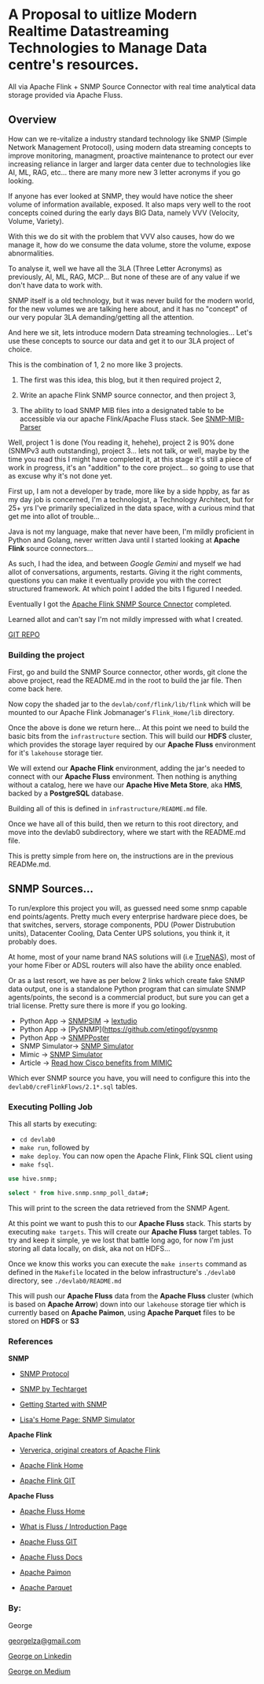 # A Proposal to uitlize Modern Realtime Datastreaming Technologies to Manage Data centre's resources.

All via Apache Flink + SNMP Source Connector with real time analytical data storage provided via Apache Fluss.

## Overview

How can we re-vitalize a industry standard technology like SNMP (Simple Network Management Protocol), using modern data streaming concepts to improve monitoring, managment, proactive maintenance to protect our ever increasing reliance in larger and larger data center due to technologies like AI, ML, RAG, etc... there are many more new 3 letter acronyms if you go looking.

If anyone has ever looked at SNMP, they would have notice the sheer volume of information available, exposed. It also maps very well to the root concepts coined during the early days BIG Data, namely VVV (Velocity, Volume, Variety).

With this we do sit with the problem that VVV also causes, how do we manage it, how do we consume the data volume, store the volume, expose abnormalities.

To analyse it, well we have all the 3LA (Three Letter Acronyms) as previously, AI, ML, RAG, MCP... But none of these are of any value if we don't have data to work with.

SNMP itself is a old technology, but it was never build for the modern world, for the new volumes we are talking here about, and it has no "concept" of our very popular 3LA demanding/getting all the attention.

And here we sit, lets introduce modern Data streaming technologies... Let's use these concepts to source our data and get it to our 3LA project of choice.


This is the combination of 1, 2 no more like 3 projects.

1. The first was this idea, this blog, but it then required project 2, 

2. Write an apache Flink SNMP source connector, and then project 3, 

3. The ability to load SNMP MIB files into a designated table to be accessible via our apache Flink/Apache Fluss stack. 
    See [SNMP-MIB-Parser](https://github.com/georgelza/SNMP-MIB-Parser)


Well, project 1 is done (You reading it, hehehe), project 2 is 90% done (SNMPv3 auth outstanding), project 3... lets not talk, or well, maybe by the time you read this I might have completed it, at this stage it's still a piece of work in progress, it's an "addition" to the core project... so going to use that as excuse why it's not done yet.

First up, I am not a developer by trade, more like by a side hppby, as far as my day job is concerned, I'm a technologist, a  Technology Architect, but for 25+ yrs I've primarily specialized in the data space, with a curious mind that get me into allot of trouble... 

Java is not my language, make that never have been, I'm mildly proficient in Python and Golang, never written Java until I started looking at **Apache Flink** source connectors...

As such, I had the idea, and between *Google Gemini* and myself we had allot of conversations, arguments, restarts. Giving it the right comments, questions you can make it eventually provide you with the correct structured framework. At which point I added the bits I figured I needed.

Eventually I got the [Apache Flink SNMP Source Cnnector](https://github.com/georgelza/SNMP-Flink-Source-connector.git) completed. 

Learned allot and can't say I'm not mildly impressed with what I created.


[GIT REPO](https://github.com/georgelza/DataPipeline-SNMP_Flink_Fluss.git)


### Building the project

First, go and build the SNMP Source connector, other words, git clone the above project, read the README.md in the root to build the jar file. Then come back here.

Now copy the shaded jar to the `devlab/conf/flink/lib/flink` which will be mounted to our Apache Flink Jobmanager's `Flink_Home/lib` directory. 

Once the above is done we return here... At this point we need to build the basic bits from the `infrastructure` section. This will build our **HDFS** cluster, which provides the storage layer required by our **Apache Fluss** environment for it's `lakehouse` storage tier.

We will extend our **Apache Flink** environment, adding the jar's needed to connect with our **Apache Fluss** environment.
Then nothing is anything without a catalog, here we have our **Apache Hive Meta Store**, aka **HMS**, backed by a **PostgreSQL** database.

Building all of this is defined in `infrastructure/README.md` file.

Once we have all of this build, then we return to this root directory, and move into the devlab0 subdirectory, where we start with the README.md file.

This is pretty simple from here on, the instructions are in the previous READMe.md.


## SNMP Sources...

To run/explore this project you will, as guessed need some snmp capable end points/agents. Pretty much every enterprise hardware piece does, be that switches, servers, storage components, PDU (Power Distrubution units), Datacenter Cooling, Data Center UPS solutions, you think it, it probably does.

At home, most of your name brand NAS solutions will (i.e [TrueNAS](https://www.truenas.com)), most of your home Fiber or ADSL routers will also have the ability once enabled. 

Or as a last resort, we have as per below 2 links which create fake SNMP data output, one is a standalone Python program that can simulate SNMP agents/points, the second is a commercial product, but sure you can get a trial license. Pretty sure there is more if you go looking.

- Python App    -> [SNMPSIM](https://github.com/etingof/snmpsim)
                -> [lextudio](https://docs.lextudio.com/snmpsim/)
- Python App    -> [PySNMP](https://github.com/etingof/pysnmp
- Python App    -> [SNMPPoster](https://github.com/cluther/snmposter)
- SNMP Simulator-> [SNMP Simulator](https://snmp-simulator.soft112.com/#google_vignette) 
- Mimic         -> [SNMP Simulator](http://www.gambitcomm.com/)
- Article       -> [Read how Cisco benefits from MIMIC](https://www.gambitcomm.com/site/news/pdfs/Cisco_casestudy.pdf)

Which ever SNMP source you have, you will need to configure this into the `devlab0/creFlinkFlows/2.1*.sql` tables.


### Executing Polling Job

This all starts by executing:

- `cd devlab0`
- `make run`, followed by 
- `make deploy`. You can now open the Apache Flink, Flink SQL client using 
- `make fsql`. 


```SQL
use hive.snmp;

select * from hive.snmp.snmp_poll_data#;

```

This will print to the screen the data retrieved from the SNMP Agent.

At this point we want to push this to our **Apache Fluss** stack. This starts by executing `make targets`. This will create our **Apache Fluss** target tables. To try and keep it simple, ye we lost that battle long ago, for now I'm just storing all data locally, on disk, aka not on HDFS...

Once we know this works you can execute the `make inserts` command as defined in the `Makefile` located in the below infrastructure's `./devlab0` directory, see `./devlab0/README.md` 

This will push our **Apache Fluss** data from the **Apache Fluss** cluster (which is based on **Apache Arrow**) down into our `lakehouse` storage tier which is currently based on **Apache Paimon**, using **Apache Parquet** files to be stored on **HDFS** or **S3**


### References

**SNMP**
- [SNMP Protocol](https://en.wikipedia.org/wiki/Simple_Network_Management_Protocol)

- [SNMP by Techtarget](https://www.techtarget.com/searchnetworking/definition/SNMP)

- [Getting Started with SNMP](https://www.easysnmp.com/tutorial/getting-snmp-data/)

- [Lisa's Home Page: SNMP Simulator](https://www.rushworth.us/lisa/?p=11032)
 
**Apache Flink**
- [Ververica, original creators of Apache Flink](https://www.ververica.com)

- [Apache Flink Home](https://flink.apache.org)

- [Apache Flink GIT](https://github.com/apache/flink)

**Apache Fluss**  
- [Apache Fluss Home](https://fluss.apache.org/)

- [What is Fluss / Introduction Page](https://fluss.apache.org/docs/intro/)

- [Apache Fluss GIT](https://github.com/apache/fluss)
  
- [Apache Fluss Docs](https://alibaba.github.io/fluss-docs/)

- [Apache Paimon](https://paimon.apache.org)

- [Apache Parquet](https://parquet.apache.org)
  

### By:

George

[georgelza@gmail.com](georgelza@gmail.com)

[George on Linkedin](https://www.linkedin.com/in/george-leonard-945b502/)

[George on Medium](https://medium.com/@georgelza)

